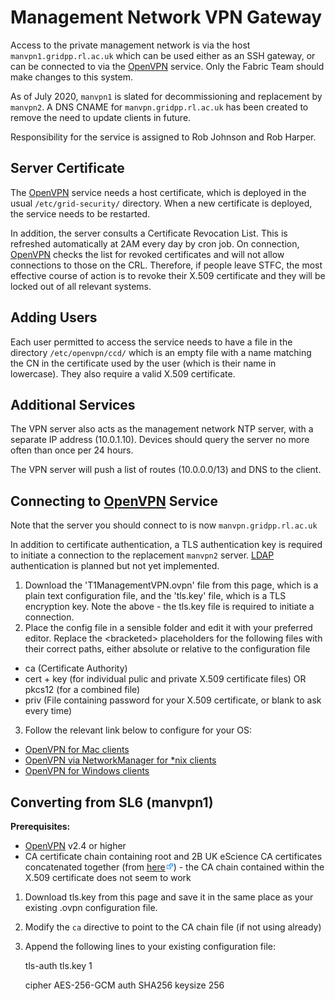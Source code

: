 Management Network VPN Gateway 
===============================

Access to the private management network is via the host `manvpn1.gridpp.rl.ac.uk` which can be used either as an SSH gateway, or can be connected to via the [OpenVPN](https://wiki.e-science.cclrc.ac.uk/web1/bin/view/EScienceInternal/OpenVPN) service. Only the Fabric Team should make changes to this system.

As of July 2020, `manvpn1` is slated for decommissioning and replacement by `manvpn2`. A DNS CNAME for `manvpn.gridpp.rl.ac.uk` has been created to remove the need to update clients in future.

Responsibility for the service is assigned to Rob Johnson and Rob Harper.

Server Certificate 
-------------------

The [OpenVPN](https://wiki.e-science.cclrc.ac.uk/web1/bin/view/EScienceInternal/OpenVPN) service needs a host certificate, which is deployed in the usual `/etc/grid-security/` directory. When a new certificate is deployed, the service needs to be restarted.

In addition, the server consults a Certificate Revocation List. This is refreshed automatically at 2AM every day by cron job. On connection, [OpenVPN](https://wiki.e-science.cclrc.ac.uk/web1/bin/view/EScienceInternal/OpenVPN) checks the list for revoked certificates and will not allow connections to those on the CRL. Therefore, if people leave STFC, the most effective course of action is to revoke their X.509 certificate and they will be locked out of all relevant systems.

Adding Users 
-------------

Each user permitted to access the service needs to have a file in the directory `/etc/openvpn/ccd/` which is an empty file with a name matching the CN in the certificate used by the user (which is their name in lowercase). They also require a valid X.509 certificate.

Additional Services 
--------------------

The VPN server also acts as the management network NTP server, with a separate IP address (10.0.1.10). Devices should query the server no more often than once per 24 hours.

The VPN server will push a list of routes (10.0.0.0/13) and DNS to the client.

Connecting to [OpenVPN](https://wiki.e-science.cclrc.ac.uk/web1/bin/view/EScienceInternal/OpenVPN) Service 
-----------------------------------------------------------------------------------------------------------

Note that the server you should connect to is now `manvpn.gridpp.rl.ac.uk`

In addition to certificate authentication, a TLS authentication key is required to initiate a connection to the replacement `manvpn2` server. [LDAP](https://wiki.e-science.cclrc.ac.uk/web1/bin/view/EScienceInternal/LDAP) authentication is planned but not yet implemented.

1. Download the 'T1ManagementVPN.ovpn' file from this page, which is a plain text configuration file, and the 'tls.key' file, which is a TLS encryption key. Note the above - the tls.key file is required to initiate a connection.
2. Place the config file in a sensible folder and edit it with your preferred editor. Replace the \<bracketed\> placeholders for the following files with their correct paths, either absolute or relative to the configuration file

  * ca (Certificate Authority)
  * cert + key (for individual pulic and private X.509 certificate files) OR pkcs12 (for a combined file)
  * priv (File containing password for your X.509 certificate, or blank to ask every time)
3. Follow the relevant link below to configure for your OS:

* [OpenVPN for Mac clients](https://wiki.e-science.cclrc.ac.uk/web1/bin/view/EScienceInternal/OpenVPNMac)
* [OpenVPN via NetworkManager for \*nix clients](https://wiki.e-science.cclrc.ac.uk/web1/bin/view/EScienceInternal/OpenVPNNetworkManager)
* [OpenVPN for Windows clients](https://wiki.e-science.cclrc.ac.uk/web1/bin/view/EScienceInternal/OpenVPNWindows)

Converting from SL6 (manvpn1) 
------------------------------

**Prerequisites:**

* [OpenVPN](https://wiki.e-science.cclrc.ac.uk/web1/bin/view/EScienceInternal/OpenVPN) v2.4 or higher
* CA certificate chain containing root and 2B UK eScience CA certificates concatenated together (from [here![](resources/670FA0274CBDD1C83D5DF5075BCA1A2D.gif)](https://ca.grid-support.ac.uk/cacerts/)) - the CA chain contained within the X.509 certificate does not seem to work

1. Download tls.key from this page and save it in the same place as your existing .ovpn configuration file.
2. Modify the `ca` directive to point to the CA chain file (if not using already)
3. Append the following lines to your existing configuration file:

    tls-auth tls.key 1

    cipher AES-256-GCM
    auth SHA256
    keysize 256